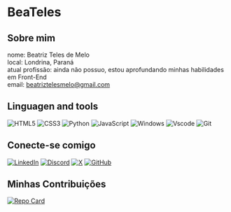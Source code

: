 # BeaTeles

## Sobre mim 
nome: Beatriz Teles de Melo
<br>
local: Londrina, Paraná
<br>
atual profissão: ainda não possuo, estou aprofundando minhas habilidades em Front-End
<br>
email: beatriztelesmelo@gmail.com

## Linguagen and tools
![HTML5](https://img.shields.io/badge/HTML5-E34F26?style=for-the-badge&logo=html5&logoColor=white)
![CSS3](https://img.shields.io/badge/CSS3-1572B6?style=for-the-badge&logo=css3&logoColor=white)
![Python](https://img.shields.io/badge/python-3670A0?style=for-the-badge&logo=python&logoColor=ffdd54)
![JavaScript](https://img.shields.io/badge/JavaScript-F7DF1E?style=for-the-badge&logo=javascript&logoColor=black)
![Windows](https://img.shields.io/badge/Windows-000?style=for-the-badge&logo=windows&logoColor=2CA5E0)
![Vscode](https://img.shields.io/badge/Vscode-007ACC?style=for-the-badge&logo=visual-studio-code&logoColor=white)
![Git](https://img.shields.io/badge/GIT-E44C30?style=for-the-badge&logo=git&logoColor=white)


## Conecte-se comigo
[![LinkedIn](https://img.shields.io/badge/LinkedIn-0077B5?style=for-the-badge&logo=linkedin&logoColor=white)](https://www.linkedin.com/in/beatriz-teles-melo/)
[![Discord](https://img.shields.io/badge/Discord-7289DA?style=for-the-badge&logo=discord&logoColor=white)](https://discord.com/channels/@beateles./)
[![X](https://img.shields.io/badge/X-000?style=for-the-badge&logo=x)](https://x.com/bealendo)
[![GitHub](https://img.shields.io/badge/GitHub-100000?style=for-the-badge&logo=github&logoColor=white)](https://github.com/BeaTeles)

## Minhas Contribuições
[![Repo Card](https://github-readme-stats.vercel.app/api/pin/?username=beateles&repo=dio-lab-open-source&bg_color=ec63a1&border_color=fff&show_icons=true&icon_color=fff&title_color=fff&text_color=FFF)](https://github.com/BeaTeles/dio-lab-open-source)